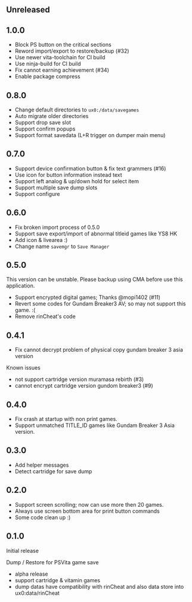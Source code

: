 ## Unreleased

## 1.0.0
- Block PS button on the critical sections
- Reword import/export to restore/backup (#32)
- Use newer vita-toolchain for CI build
- Use ninja-build for CI build
- Fix cannot earning achievement (#34)
- Enable package compress

## 0.8.0
- Change default directories to `ux0:/data/savegames`
- Auto migrate older directories
- Support drop save slot
- Support confirm popups
- Support format savedata (L+R trigger on dumper main menu)

## 0.7.0
- Support device confirmation button & fix text grammers (#16)
- Use icon for button information instead text
- Support left analog & up/down hold for select item
- Support multiple save dump slots
- Support configure

## 0.6.0
- Fix broken import process of 0.5.0
- Support save export/import of abnormal titleid games like YS8 HK
- Add icon & livearea :)
- Change name `savemgr` to `Save Manager`

## 0.5.0
This version can be unstable. Please backup using CMA before use
this application.

- Support encrypted digital games; Thanks @mopi1402 (#11)
- Revert some codes for Gundam Breaker3 AV; so may not support this game. :(
- Remove rinCheat's code


## 0.4.1
- Fix cannot decrypt problem of physical copy gundam breaker 3 asia version

Known issues
- not support cartridge version muramasa rebirth (#3)
- cannot encrypt cartridge version gundom breaker3 (#9)

## 0.4.0
- Fix crash at startup with non print games.
- Support unmatched TITLE_ID games like Gundam Breaker 3 Asia version.

## 0.3.0
- Add helper messages
- Detect cartridge for save dump

## 0.2.0
- Support screen scrolling; now can use more then 20 games.
- Always use screen bottom area for print button commands
- Some code clean up :)

## 0.1.0
Initial release

Dump / Restore for PSVita game save

- alpha release
- support cartridge & vitamin games
- dump datas have compatibility with rinCheat and also data store
  into ux0:data/rinCheat
